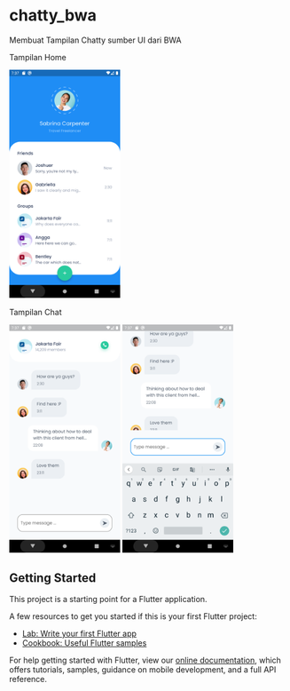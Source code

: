 # chatty_bwa

Membuat Tampilan Chatty sumber UI dari BWA

Tampilan Home

<img src="ss/daftar_teman.png" width="200" />

Tampilan Chat

<img src="ss/tampilan_chat.png" width="200" />

<img src="ss/keyborad_input.png" width="200" />

## Getting Started

This project is a starting point for a Flutter application.

A few resources to get you started if this is your first Flutter project:

- [Lab: Write your first Flutter app](https://flutter.dev/docs/get-started/codelab)
- [Cookbook: Useful Flutter samples](https://flutter.dev/docs/cookbook)

For help getting started with Flutter, view our
[online documentation](https://flutter.dev/docs), which offers tutorials,
samples, guidance on mobile development, and a full API reference.

